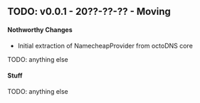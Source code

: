 ## TODO: v0.0.1 - 20??-??-?? - Moving

#### Nothworthy Changes

* Initial extraction of NamecheapProvider from octoDNS core

TODO: anything else

#### Stuff

TODO: anything else
